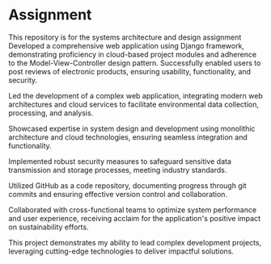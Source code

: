 # Assignment
This repository is for the systems architecture and design assignment
Developed a comprehensive web application using Django framework, demonstrating proficiency in cloud-based project modules and adherence to the Model-View-Controller design pattern. Successfully enabled users to post reviews of electronic products, ensuring usability, functionality, and security.

Led the development of a complex web application, integrating modern web architectures and cloud services to facilitate environmental data collection, processing, and analysis.

Showcased expertise in system design and development using monolithic architecture and cloud technologies, ensuring seamless integration and functionality.

Implemented robust security measures to safeguard sensitive data transmission and storage processes, meeting industry standards.

Utilized GitHub as a code repository, documenting progress through git commits and ensuring effective version control and collaboration.

Collaborated with cross-functional teams to optimize system performance and user experience, receiving acclaim for the application's positive impact on sustainability efforts.

This project demonstrates my ability to lead complex development projects, leveraging cutting-edge technologies to deliver impactful solutions.
